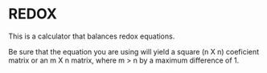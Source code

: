 # REDOX
This is a calculator that balances redox equations.

Be sure that the equation you are using will yield a square (n X n) coeficient matrix or an m X n matrix, where m > n by a maximum difference of 1.

